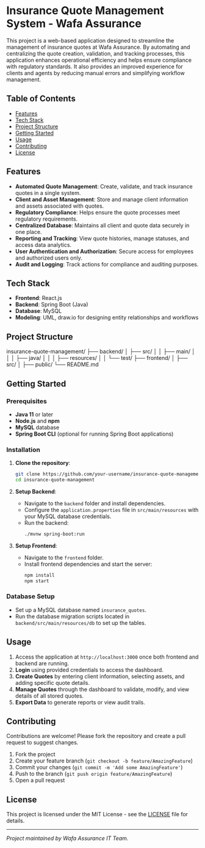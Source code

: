 # Insurance Quote Management System - Wafa Assurance

This project is a web-based application designed to streamline the management of insurance quotes at Wafa Assurance. By automating and centralizing the quote creation, validation, and tracking processes, this application enhances operational efficiency and helps ensure compliance with regulatory standards. It also provides an improved experience for clients and agents by reducing manual errors and simplifying workflow management.

## Table of Contents
- [Features](#features)
- [Tech Stack](#tech-stack)
- [Project Structure](#project-structure)
- [Getting Started](#getting-started)
- [Usage](#usage)
- [Contributing](#contributing)
- [License](#license)

## Features
- **Automated Quote Management**: Create, validate, and track insurance quotes in a single system.
- **Client and Asset Management**: Store and manage client information and assets associated with quotes.
- **Regulatory Compliance**: Helps ensure the quote processes meet regulatory requirements.
- **Centralized Database**: Maintains all client and quote data securely in one place.
- **Reporting and Tracking**: View quote histories, manage statuses, and access data analytics.
- **User Authentication and Authorization**: Secure access for employees and authorized users only.
- **Audit and Logging**: Track actions for compliance and auditing purposes.

## Tech Stack
- **Frontend**: React.js
- **Backend**: Spring Boot (Java)
- **Database**: MySQL
- **Modeling**: UML, draw.io for designing entity relationships and workflows

## Project Structure
insurance-quote-management/ ├── backend/ │ ├── src/ │ │ ├── main/ │ │ │ ├── java/ │ │ │ ├── resources/ │ │ └── test/ ├── frontend/ │ ├── src/ │ ├── public/ └── README.md


## Getting Started

### Prerequisites
- **Java 11** or later
- **Node.js** and **npm**
- **MySQL** database
- **Spring Boot CLI** (optional for running Spring Boot applications)

### Installation

1. **Clone the repository**:
    ```bash
    git clone https://github.com/your-username/insurance-quote-management.git
    cd insurance-quote-management
    ```

2. **Setup Backend**:
    - Navigate to the `backend` folder and install dependencies.
    - Configure the `application.properties` file in `src/main/resources` with your MySQL database credentials.
    - Run the backend:
      ```bash
      ./mvnw spring-boot:run
      ```

3. **Setup Frontend**:
    - Navigate to the `frontend` folder.
    - Install frontend dependencies and start the server:
      ```bash
      npm install
      npm start
      ```

### Database Setup
- Set up a MySQL database named `insurance_quotes`.
- Run the database migration scripts located in `backend/src/main/resources/db` to set up the tables.

## Usage
1. Access the application at `http://localhost:3000` once both frontend and backend are running.
2. **Login** using provided credentials to access the dashboard.
3. **Create Quotes** by entering client information, selecting assets, and adding specific quote details.
4. **Manage Quotes** through the dashboard to validate, modify, and view details of all stored quotes.
5. **Export Data** to generate reports or view audit trails.

## Contributing
Contributions are welcome! Please fork the repository and create a pull request to suggest changes.

1. Fork the project
2. Create your feature branch (`git checkout -b feature/AmazingFeature`)
3. Commit your changes (`git commit -m 'Add some AmazingFeature'`)
4. Push to the branch (`git push origin feature/AmazingFeature`)
5. Open a pull request

## License
This project is licensed under the MIT License - see the [LICENSE](LICENSE) file for details.

---

*Project maintained by Wafa Assurance IT Team.* 
